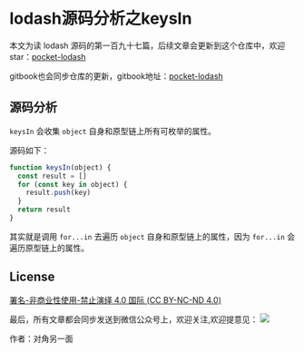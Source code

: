 # lodash源码分析之keysIn

本文为读 lodash 源码的第一百九十七篇，后续文章会更新到这个仓库中，欢迎 star：[pocket-lodash](https://github.com/yeyuqiudeng/pocket-lodash)

gitbook也会同步仓库的更新，gitbook地址：[pocket-lodash](https://www.gitbook.com/book/yeyuqiudeng/pocket-lodash/details)

## 源码分析

`keysIn` 会收集 `object` 自身和原型链上所有可枚举的属性。

源码如下：

```javascript
function keysIn(object) {
  const result = []
  for (const key in object) {
    result.push(key)
  }
  return result
}
```

其实就是调用 `for...in` 去遍历 `object` 自身和原型链上的属性，因为 `for...in` 会遍历原型链上的属性。

## License

[署名-非商业性使用-禁止演绎 4.0 国际 (CC BY-NC-ND 4.0)](http://creativecommons.org/licenses/by-nc-nd/4.0/)

最后，所有文章都会同步发送到微信公众号上，欢迎关注,欢迎提意见：  ![](https://raw.githubusercontent.com/yeyuqiudeng/resource/master/images/qrcode_front-end-article.jpg) 

作者：对角另一面 
